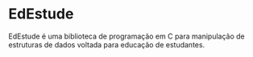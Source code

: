 # EdEstude
EdEstude é uma biblioteca de programação em C para manipulação de estruturas de dados voltada para educação de estudantes.
